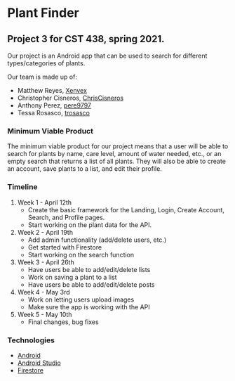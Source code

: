 # Plant Finder
## Project 3 for CST 438, spring 2021.

Our project is an Android app that can be used to search for different types/categories of plants. 

Our team is made up of: 
* Matthew Reyes, [Xenvex](https://github.com/Xenvex)
* Christopher Cisneros, [ChrisCisneros](https://github.com/ChrisCisneros)
* Anthony Perez, [pere9797](https://github.com/pere9797)
* Tessa Rosasco, [trosasco](https://github.com/trosasco)

### Minimum Viable Product

The minimum viable product for our project means that a user will be able to search for plants by name, care level, amount of water needed, etc., or an empty search that returns a list of all plants. They will also be able to create an account, save plants to a list, and edit their profile. 

### Timeline

1. Week 1 - April 12th
    - Create the basic framework for the Landing, Login, Create Account, Search, and Profile pages.
    - Start working on the plant data for the API.
2. Week 2 - April 19th
    - Add admin functionality (add/delete users, etc.)
    - Get started with Firestore
    - Start working on the search function
3. Week 3 - April 26th
    - Have users be able to add/edit/delete lists
    - Work on saving a plant to a list
    - Have users be able to add/edit/delete posts
4. Week 4 - May 3rd
    - Work on letting users upload images
    - Make sure the app is working with the API
5. Week 5 - May 10th
    - Final changes, bug fixes

### Technologies

* [Android](https://www.android.com/)
* [Android Studio](https://developer.android.com/studio)
* [Firestore](https://firebase.google.com/docs/firestore)
